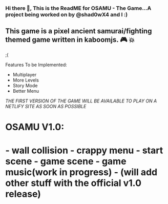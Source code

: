 
### Hi there 👋, This is the ReadME for OSAMU - The Game...A project being worked on by @shad0wX4 and I :)

This game is a pixel ancient samurai/fighting themed game written in kaboomjs. 🎮 💥
 --------------------------------------------------------------------------------------
 <idk what to add here> ;(
 
 Features To be Implemented:

- Multiplayer
- More Levels
- Story Mode
- Better Menu
 
 *THE FIRST VERSION OF THE GAME WILL BE AVAILABLE TO PLAY ON A NETLIFY SITE AS SOON AS POSSIBLE*

 <h1>OSAMU V1.0:<h1>
 - wall collision
 - crappy menu
 - start scene
 - game scene
 - game music(work in progress)
 - (will add other stuff with the official v1.0 release)
 
